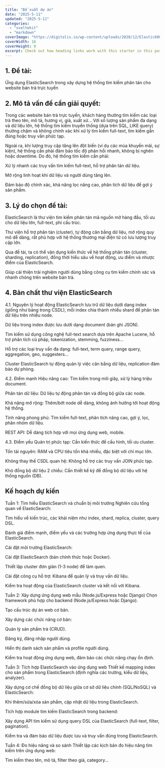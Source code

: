 ```yaml
---
title: "Đề xuất dự án"
date: "2025-5-11"
updated: "2025-5-11"
categories:
  - "sveltekit"
  - "markdown"
coverImage: "https://digitalis.io/wp-content/uploads/2020/12/Elastic600x340.jpg"
coverWidth: 16
coverHeight: 9
excerpt: Check out how heading links work with this starter in this post.
---
```


## 1. Đề tài:
Ứng dụng ElasticSearch trong xây dựng hệ thống tìm kiếm phân tán cho website bán trà trực tuyến

## 2. Mô tả vấn đề cần giải quyết:
Trong các website bán trà trực tuyến, khách hàng thường tìm kiếm các loại trà theo tên, mô tả, hương vị, giá, xuất xứ... Với số lượng sản phẩm đa dạng và dữ liệu lớn, hệ thống tìm kiếm truyền thống (dựa trên SQL, LIKE query) thường chậm và không chính xác khi xử lý tìm kiếm full-text, tìm kiếm gần đúng hoặc truy vấn phức tạp.

Ngoài ra, khi lượng truy cập tăng lên đột biến (ví dụ các mùa khuyến mãi, sự kiện), hệ thống cần phải đảm bảo tốc độ phản hồi nhanh, không bị nghẽn hoặc downtime. Do đó, hệ thống tìm kiếm cần phải:

Xử lý nhanh các truy vấn tìm kiếm full-text, hỗ trợ phân tán dữ liệu.

Mở rộng linh hoạt khi dữ liệu và người dùng tăng lên.

Đảm bảo độ chính xác, khả năng lọc nâng cao, phân tích dữ liệu để gợi ý sản phẩm.

## 3. Lý do chọn đề tài:
ElasticSearch là thư viện tìm kiếm phân tán mã nguồn mở hàng đầu, tối ưu cho dữ liệu lớn, full-text, phi cấu trúc.

Thư viện hỗ trợ phân tán (cluster), tự động cân bằng dữ liệu, mở rộng quy mô dễ dàng, rất phù hợp với hệ thống thương mại điện tử có lưu lượng truy cập lớn.

Qua đề tài, ta có thể vận dụng kiến thức về hệ thống phân tán (cluster, sharding, replication), đồng thời hiểu sâu về hoạt động, ưu điểm và nhược điểm của ElasticSearch.

Giúp cải thiện trải nghiệm người dùng bằng công cụ tìm kiếm chính xác và nhanh chóng trên website bán trà.

## 4. Bản chất thư viện ElasticSearch
4.1. Nguyên lý hoạt động
ElasticSearch lưu trữ dữ liệu dưới dạng index (giống như bảng trong CSDL), mỗi index chia thành nhiều shard để phân tán dữ liệu trên nhiều node.

Dữ liệu trong index được lưu dưới dạng document (bản ghi JSON).

Tìm kiếm sử dụng công nghệ full-text search dựa trên Apache Lucene, hỗ trợ phân tích cú pháp, tokenization, stemming, fuzziness...

Hỗ trợ các loại truy vấn đa dạng: full-text, term query, range query, aggregation, geo, suggesters...

Cluster ElasticSearch tự động quản lý việc cân bằng dữ liệu, replication đảm bảo dự phòng.

4.2. Điểm mạnh
Hiệu năng cao: Tìm kiếm trong mili giây, xử lý hàng triệu document.

Phân tán dữ liệu: Dữ liệu tự động phân tán và đồng bộ giữa các node.

Khả năng mở rộng: Thêm/bớt node dễ dàng, không ảnh hưởng tới hoạt động hệ thống.

Tính năng phong phú: Tìm kiếm full-text, phân tích nâng cao, gợi ý, lọc, phân nhóm dữ liệu.

REST API: Dễ dàng tích hợp với mọi ứng dụng web, mobile.

4.3. Điểm yếu
Quản trị phức tạp: Cần kiến thức để cấu hình, tối ưu cluster.

Tốn tài nguyên: RAM và CPU tiêu tốn khá nhiều, đặc biệt với chỉ mục lớn.

Không thay thế CSDL quan hệ: Không hỗ trợ các truy vấn JOIN phức tạp.

Khó đồng bộ dữ liệu 2 chiều: Cần thiết kế kỹ để đồng bộ dữ liệu với hệ thống nguồn (DB).
## Kế hoạch dự kiến
Tuần 1: Tìm hiểu ElasticSearch và chuẩn bị môi trường
Nghiên cứu tổng quan về ElasticSearch:

Tìm hiểu về kiến trúc, các khái niệm như index, shard, replica, cluster, query DSL.

Đánh giá điểm mạnh, điểm yếu và các trường hợp ứng dụng thực tế của ElasticSearch.

Cài đặt môi trường ElasticSearch:

Cài đặt ElasticSearch (bản chính thức hoặc Docker).

Thiết lập cluster đơn giản (1-3 node) để làm quen.

Cài đặt công cụ hỗ trợ: Kibana để quản lý và truy vấn dữ liệu.

Kiểm tra hoạt động của ElasticSearch cluster và kết nối với Kibana.

Tuần 2: Xây dựng ứng dụng web mẫu (Node.js/Express hoặc Django)
Chọn framework phù hợp cho backend (Node.js/Express hoặc Django).

Tạo cấu trúc dự án web cơ bản.

Xây dựng các chức năng cơ bản:

Quản lý sản phẩm trà (CRUD).

Đăng ký, đăng nhập người dùng.

Hiển thị danh sách sản phẩm và profile người dùng.

Kiểm tra hoạt động ứng dụng web, đảm bảo các chức năng chạy ổn định.

Tuần 3: Tích hợp ElasticSearch vào ứng dụng web
Thiết kế mapping index cho sản phẩm trong ElasticSearch (định nghĩa các trường, kiểu dữ liệu, analyzer).

Xây dựng cơ chế đồng bộ dữ liệu giữa cơ sở dữ liệu chính (SQL/NoSQL) và ElasticSearch:

Khi thêm/sửa/xóa sản phẩm, cập nhật dữ liệu trong ElasticSearch.

Tích hợp module tìm kiếm ElasticSearch trong backend:

Xây dựng API tìm kiếm sử dụng query DSL của ElasticSearch (full-text, filter, pagination).

Kiểm tra và đảm bảo dữ liệu được lưu và truy vấn đúng trong ElasticSearch.

Tuần 4: Đo hiệu năng và so sánh
Thiết lập các kịch bản đo hiệu năng tìm kiếm trên ứng dụng web:

Tìm kiếm theo tên, mô tả, filter theo giá, category...
